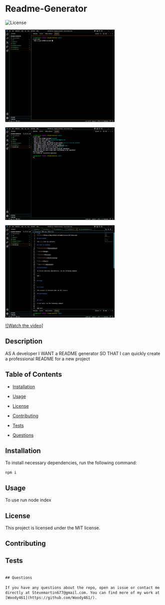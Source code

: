 # Readme-Generator
![License](https://img.shields.io/badge/license-MIT-blue.svg)

<p>
  <img src="assets/Screenshot.png" width="350" title="hover text">
  </p>

  <p>
  <img src="assets/Screenshot2.png" width="350" title="hover text">
  </p>

  <p>
  <img src="assets/Screenshot3.png" width="350" title="hover text">
  </p>
  

[![Watch the video]](https://drive.google.com/file/d/1elBQtbtnCXsT0wd0jyUB4KVeIo0zefLU/view) 

## Description
AS A developer
I WANT a README generator
SO THAT I can quickly create a professional README for a new project

## Table of Contents 

* [Installation](#installation)

* [Usage](#usage)

* [License](#license)

* [Contributing](#contributing)

* [Tests](#tests)

* [Questions](#questions)

## Installation

To install necessary dependencies, run the following command:

```
npm i
```

## Usage
To use run node index


## License
  
This project is licensed under the MIT license.
    
## Contributing



## Tests

```

## Questions

If you have any questions about the repo, open an issue or contact me directly at Stevemartin677@gmail.com. You can find more of my work at [Woody461](https://github.com/Woody461/).

